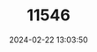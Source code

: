 ---
title: "11546"
category: "Lepidochrysops oosthuizeni"
draft: false
date: 2024-02-22 13:03:50
languages:
  Afrikaans: ["Oosthuizen-se-bloutjie"]
  English: ["Oosthuizen's Blue"]
---